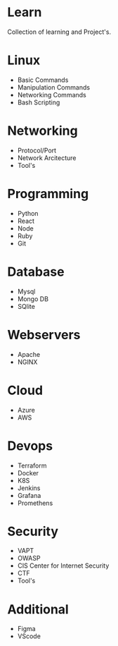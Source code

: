 # Learn
Collection of learning and Project's.

# Linux
  - Basic Commands
  - Manipulation Commands 
  - Networking Commands
  - Bash Scripting

# Networking
  - Protocol/Port
  - Network Arcitecture
  - Tool's

# Programming
  - Python
  - React
  - Node
  - Ruby
  - Git

# Database
  - Mysql
  - Mongo DB
  - SQlite

# Webservers
  - Apache
  - NGINX

# Cloud
  - Azure
  - AWS

# Devops
  - Terraform
  - Docker
  - K8S
  - Jenkins
  - Grafana
  - Promethens

# Security
  - VAPT
  - OWASP
  - CIS Center for Internet Security
  - CTF
  - Tool's

# Additional
  - Figma
  - VScode
